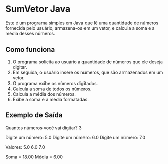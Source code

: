 # SumVetor Java

Este é um programa simples em Java que lê uma quantidade de números fornecida pelo usuário, armazena-os em um vetor, e calcula a soma e a média desses números.

## Como funciona

1. O programa solicita ao usuário a quantidade de números que ele deseja digitar.
2. Em seguida, o usuário insere os números, que são armazenados em um vetor.
3. O programa exibe os números digitados.
4. Calcula a soma de todos os números.
5. Calcula a média dos números.
6. Exibe a soma e a média formatadas.

## Exemplo de Saída
Quantos números você vai digitar? 3

Digite um número: 5.0 
Digite um número: 6.0 
Digite um número: 7.0 

Valores: 
5.0 
6.0 
7.0 

Soma = 18.00 
Média = 6.00

